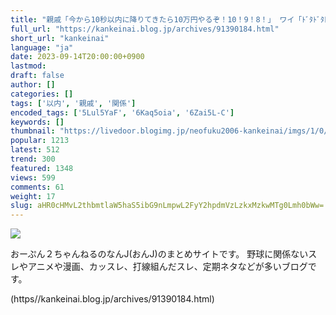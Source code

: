 ```yaml
---
title: "親戚「今から10秒以内に降りてきたら10万円やるぞ！10！9！8！」 ワイ「ﾄﾞﾀﾄﾞﾀﾄﾞﾀﾄﾞﾀ」 "
full_url: "https://kankeinai.blog.jp/archives/91390184.html"
short_url: "kankeinai"
language: "ja"
date: 2023-09-14T20:00:00+0900
lastmod: 
draft: false
author: []
categories: []
tags: ['以内', '親戚', '関係']
encoded_tags: ['5Lul5YaF', '6Kaq5oia', '6Zai5L-C']
keywords: []
thumbnail: "https://livedoor.blogimg.jp/neofuku2006-kankeinai/imgs/1/0/10892705.jpg"
popular: 1213
latest: 512
trend: 300
featured: 1348
views: 599
comments: 61
weight: 17
slug: aHR0cHMvL2thbmtlaW5haS5ibG9nLmpwL2FyY2hpdmVzLzkxMzkwMTg0Lmh0bWw=
---
```


![](https://livedoor.blogimg.jp/neofuku2006-kankeinai/imgs/1/0/10892705.jpg)

<div> <p id='blog-description'>おーぷん２ちゃんねるのなんJ(おんJ)のまとめサイトです。 野球に関係ないスレやアニメや漫画、カッスレ、打線組んだスレ、定期ネタなどが多いブログです。</p> </div>

(https//kankeinai.blog.jp/archives/91390184.html)
